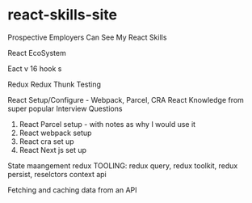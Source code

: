 # react-skills-site
Prospective Employers Can See My React Skills

React EcoSystem

Eact v 16 hook s

Redux
Redux Thunk
Testing 

React Setup/Configure - Webpack, Parcel, CRA
React Knowledge from super popular Interview Questions

1. React Parcel setup - with notes as why I would use it 
2. React webpack setup 
3. React cra set up 
4. React Next js set up 

State maangement 
redux TOOLING: redux query, redux toolkit, redux persist, reselctors
context api 


Fetching and caching data from an API 
